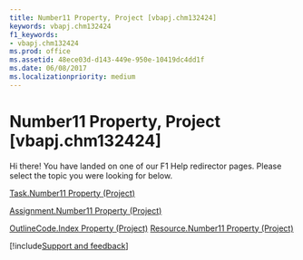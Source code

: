 ```yaml
---
title: Number11 Property, Project [vbapj.chm132424]
keywords: vbapj.chm132424
f1_keywords:
- vbapj.chm132424
ms.prod: office
ms.assetid: 48ece03d-d143-449e-950e-10419dc4dd1f
ms.date: 06/08/2017
ms.localizationpriority: medium
---
```



# Number11 Property, Project [vbapj.chm132424]

Hi there! You have landed on one of our F1 Help redirector pages. Please select the topic you were looking for below.

[Task.Number11 Property (Project)](https://msdn.microsoft.com/library/f29e98b0-f25a-45ca-037e-3a2eaa54bef5%28Office.15%29.aspx)

[Assignment.Number11 Property (Project)](https://msdn.microsoft.com/library/fcb31200-1139-3c55-0413-40a6619a2b07%28Office.15%29.aspx)

[OutlineCode.Index Property (Project)](https://msdn.microsoft.com/library/9069edd7-fc0a-57a0-4f00-64e295780d3f%28Office.15%29.aspx)
[Resource.Number11 Property (Project)](https://msdn.microsoft.com/library/6658205e-afa4-54c5-6897-6ec0ff46ca0b%28Office.15%29.aspx)

[!include[Support and feedback](~/includes/feedback-boilerplate.md)]